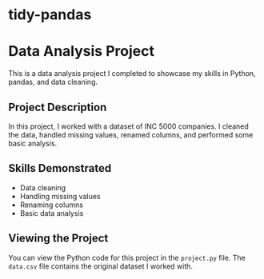 # tidy-pandas
# Data Analysis Project

This is a data analysis project I completed to showcase my skills in Python, pandas, and data cleaning. 

## Project Description

In this project, I worked with a dataset of INC 5000 companies. I cleaned the data, handled missing values, renamed columns, and performed some basic analysis.

## Skills Demonstrated

- Data cleaning
- Handling missing values
- Renaming columns
- Basic data analysis

## Viewing the Project

You can view the Python code for this project in the `project.py` file. The `data.csv` file contains the original dataset I worked with.